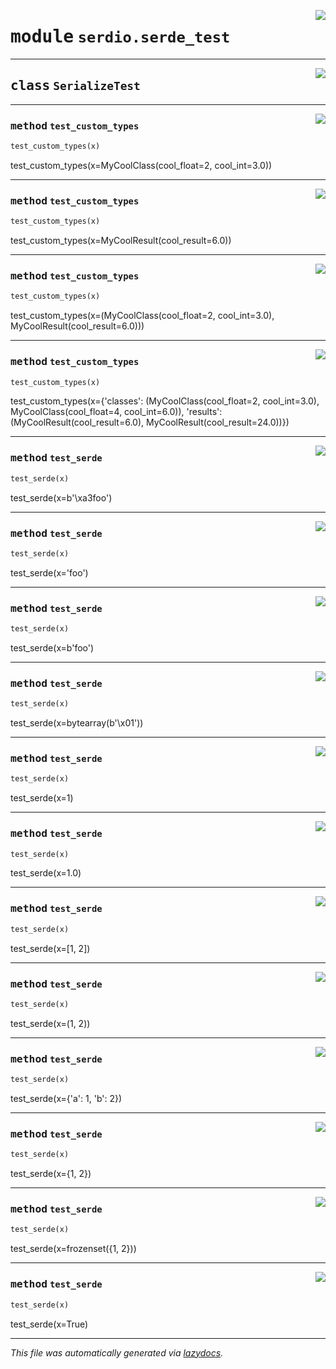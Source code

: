 <!-- markdownlint-disable -->

<a href="../../serdio/serdio/serde_test.py#L0"><img align="right" style="float:right;" src="https://img.shields.io/badge/-source-cccccc?style=flat-square"></a>

# <kbd>module</kbd> `serdio.serde_test`






---

<a href="../../serdio/serdio/serde_test.py#L9"><img align="right" style="float:right;" src="https://img.shields.io/badge/-source-cccccc?style=flat-square"></a>

## <kbd>class</kbd> `SerializeTest`







---

<a href="../../venv/lib/python3.9/site-packages/absl/testing/parameterized.py#L32"><img align="right" style="float:right;" src="https://img.shields.io/badge/-source-cccccc?style=flat-square"></a>

### <kbd>method</kbd> `test_custom_types`

```python
test_custom_types(x)
```

test_custom_types(x=MyCoolClass(cool_float=2, cool_int=3.0)) 

---

<a href="../../venv/lib/python3.9/site-packages/absl/testing/parameterized.py#L32"><img align="right" style="float:right;" src="https://img.shields.io/badge/-source-cccccc?style=flat-square"></a>

### <kbd>method</kbd> `test_custom_types`

```python
test_custom_types(x)
```

test_custom_types(x=MyCoolResult(cool_result=6.0)) 

---

<a href="../../venv/lib/python3.9/site-packages/absl/testing/parameterized.py#L32"><img align="right" style="float:right;" src="https://img.shields.io/badge/-source-cccccc?style=flat-square"></a>

### <kbd>method</kbd> `test_custom_types`

```python
test_custom_types(x)
```

test_custom_types(x=(MyCoolClass(cool_float=2, cool_int=3.0), MyCoolResult(cool_result=6.0))) 

---

<a href="../../venv/lib/python3.9/site-packages/absl/testing/parameterized.py#L32"><img align="right" style="float:right;" src="https://img.shields.io/badge/-source-cccccc?style=flat-square"></a>

### <kbd>method</kbd> `test_custom_types`

```python
test_custom_types(x)
```

test_custom_types(x={'classes': (MyCoolClass(cool_float=2, cool_int=3.0), MyCoolClass(cool_float=4, cool_int=6.0)), 'results': (MyCoolResult(cool_result=6.0), MyCoolResult(cool_result=24.0))}) 

---

<a href="../../venv/lib/python3.9/site-packages/absl/testing/parameterized.py#L10"><img align="right" style="float:right;" src="https://img.shields.io/badge/-source-cccccc?style=flat-square"></a>

### <kbd>method</kbd> `test_serde`

```python
test_serde(x)
```

test_serde(x=b'\xa3foo') 

---

<a href="../../venv/lib/python3.9/site-packages/absl/testing/parameterized.py#L10"><img align="right" style="float:right;" src="https://img.shields.io/badge/-source-cccccc?style=flat-square"></a>

### <kbd>method</kbd> `test_serde`

```python
test_serde(x)
```

test_serde(x='foo') 

---

<a href="../../venv/lib/python3.9/site-packages/absl/testing/parameterized.py#L10"><img align="right" style="float:right;" src="https://img.shields.io/badge/-source-cccccc?style=flat-square"></a>

### <kbd>method</kbd> `test_serde`

```python
test_serde(x)
```

test_serde(x=b'foo') 

---

<a href="../../venv/lib/python3.9/site-packages/absl/testing/parameterized.py#L10"><img align="right" style="float:right;" src="https://img.shields.io/badge/-source-cccccc?style=flat-square"></a>

### <kbd>method</kbd> `test_serde`

```python
test_serde(x)
```

test_serde(x=bytearray(b'\x01')) 

---

<a href="../../venv/lib/python3.9/site-packages/absl/testing/parameterized.py#L10"><img align="right" style="float:right;" src="https://img.shields.io/badge/-source-cccccc?style=flat-square"></a>

### <kbd>method</kbd> `test_serde`

```python
test_serde(x)
```

test_serde(x=1) 

---

<a href="../../venv/lib/python3.9/site-packages/absl/testing/parameterized.py#L10"><img align="right" style="float:right;" src="https://img.shields.io/badge/-source-cccccc?style=flat-square"></a>

### <kbd>method</kbd> `test_serde`

```python
test_serde(x)
```

test_serde(x=1.0) 

---

<a href="../../venv/lib/python3.9/site-packages/absl/testing/parameterized.py#L10"><img align="right" style="float:right;" src="https://img.shields.io/badge/-source-cccccc?style=flat-square"></a>

### <kbd>method</kbd> `test_serde`

```python
test_serde(x)
```

test_serde(x=[1, 2]) 

---

<a href="../../venv/lib/python3.9/site-packages/absl/testing/parameterized.py#L10"><img align="right" style="float:right;" src="https://img.shields.io/badge/-source-cccccc?style=flat-square"></a>

### <kbd>method</kbd> `test_serde`

```python
test_serde(x)
```

test_serde(x=(1, 2)) 

---

<a href="../../venv/lib/python3.9/site-packages/absl/testing/parameterized.py#L10"><img align="right" style="float:right;" src="https://img.shields.io/badge/-source-cccccc?style=flat-square"></a>

### <kbd>method</kbd> `test_serde`

```python
test_serde(x)
```

test_serde(x={'a': 1, 'b': 2}) 

---

<a href="../../venv/lib/python3.9/site-packages/absl/testing/parameterized.py#L10"><img align="right" style="float:right;" src="https://img.shields.io/badge/-source-cccccc?style=flat-square"></a>

### <kbd>method</kbd> `test_serde`

```python
test_serde(x)
```

test_serde(x={1, 2}) 

---

<a href="../../venv/lib/python3.9/site-packages/absl/testing/parameterized.py#L10"><img align="right" style="float:right;" src="https://img.shields.io/badge/-source-cccccc?style=flat-square"></a>

### <kbd>method</kbd> `test_serde`

```python
test_serde(x)
```

test_serde(x=frozenset({1, 2})) 

---

<a href="../../venv/lib/python3.9/site-packages/absl/testing/parameterized.py#L10"><img align="right" style="float:right;" src="https://img.shields.io/badge/-source-cccccc?style=flat-square"></a>

### <kbd>method</kbd> `test_serde`

```python
test_serde(x)
```

test_serde(x=True) 




---

_This file was automatically generated via [lazydocs](https://github.com/ml-tooling/lazydocs)._
